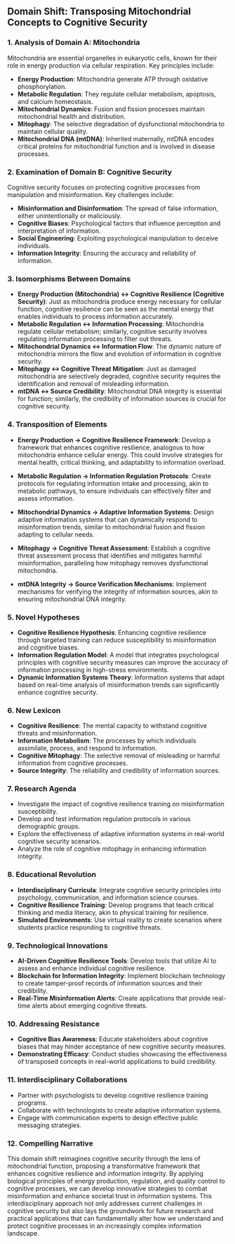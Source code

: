 ## Domain Shift: Transposing Mitochondrial Concepts to Cognitive Security

### 1. Analysis of Domain A: Mitochondria
Mitochondria are essential organelles in eukaryotic cells, known for their role in energy production via cellular respiration. Key principles include:
- **Energy Production**: Mitochondria generate ATP through oxidative phosphorylation.
- **Metabolic Regulation**: They regulate cellular metabolism, apoptosis, and calcium homeostasis.
- **Mitochondrial Dynamics**: Fusion and fission processes maintain mitochondrial health and distribution.
- **Mitophagy**: The selective degradation of dysfunctional mitochondria to maintain cellular quality.
- **Mitochondrial DNA (mtDNA)**: Inherited maternally, mtDNA encodes critical proteins for mitochondrial function and is involved in disease processes.

### 2. Examination of Domain B: Cognitive Security
Cognitive security focuses on protecting cognitive processes from manipulation and misinformation. Key challenges include:
- **Misinformation and Disinformation**: The spread of false information, either unintentionally or maliciously.
- **Cognitive Biases**: Psychological factors that influence perception and interpretation of information.
- **Social Engineering**: Exploiting psychological manipulation to deceive individuals.
- **Information Integrity**: Ensuring the accuracy and reliability of information.

### 3. Isomorphisms Between Domains
- **Energy Production (Mitochondria) ↔ Cognitive Resilience (Cognitive Security)**: Just as mitochondria produce energy necessary for cellular function, cognitive resilience can be seen as the mental energy that enables individuals to process information accurately.
- **Metabolic Regulation ↔ Information Processing**: Mitochondria regulate cellular metabolism; similarly, cognitive security involves regulating information processing to filter out threats.
- **Mitochondrial Dynamics ↔ Information Flow**: The dynamic nature of mitochondria mirrors the flow and evolution of information in cognitive security.
- **Mitophagy ↔ Cognitive Threat Mitigation**: Just as damaged mitochondria are selectively degraded, cognitive security requires the identification and removal of misleading information.
- **mtDNA ↔ Source Credibility**: Mitochondrial DNA integrity is essential for function; similarly, the credibility of information sources is crucial for cognitive security.

### 4. Transposition of Elements
- **Energy Production → Cognitive Resilience Framework**: Develop a framework that enhances cognitive resilience, analogous to how mitochondria enhance cellular energy. This could involve strategies for mental health, critical thinking, and adaptability to information overload.
  
- **Metabolic Regulation → Information Regulation Protocols**: Create protocols for regulating information intake and processing, akin to metabolic pathways, to ensure individuals can effectively filter and assess information.

- **Mitochondrial Dynamics → Adaptive Information Systems**: Design adaptive information systems that can dynamically respond to misinformation trends, similar to mitochondrial fusion and fission adapting to cellular needs.

- **Mitophagy → Cognitive Threat Assessment**: Establish a cognitive threat assessment process that identifies and mitigates harmful misinformation, paralleling how mitophagy removes dysfunctional mitochondria.

- **mtDNA Integrity → Source Verification Mechanisms**: Implement mechanisms for verifying the integrity of information sources, akin to ensuring mitochondrial DNA integrity.

### 5. Novel Hypotheses
- **Cognitive Resilience Hypothesis**: Enhancing cognitive resilience through targeted training can reduce susceptibility to misinformation and cognitive biases.
- **Information Regulation Model**: A model that integrates psychological principles with cognitive security measures can improve the accuracy of information processing in high-stress environments.
- **Dynamic Information Systems Theory**: Information systems that adapt based on real-time analysis of misinformation trends can significantly enhance cognitive security.

### 6. New Lexicon
- **Cognitive Resilience**: The mental capacity to withstand cognitive threats and misinformation.
- **Information Metabolism**: The processes by which individuals assimilate, process, and respond to information.
- **Cognitive Mitophagy**: The selective removal of misleading or harmful information from cognitive processes.
- **Source Integrity**: The reliability and credibility of information sources.

### 7. Research Agenda
- Investigate the impact of cognitive resilience training on misinformation susceptibility.
- Develop and test information regulation protocols in various demographic groups.
- Explore the effectiveness of adaptive information systems in real-world cognitive security scenarios.
- Analyze the role of cognitive mitophagy in enhancing information integrity.

### 8. Educational Revolution
- **Interdisciplinary Curricula**: Integrate cognitive security principles into psychology, communication, and information science courses.
- **Cognitive Resilience Training**: Develop programs that teach critical thinking and media literacy, akin to physical training for resilience.
- **Simulated Environments**: Use virtual reality to create scenarios where students practice responding to cognitive threats.

### 9. Technological Innovations
- **AI-Driven Cognitive Resilience Tools**: Develop tools that utilize AI to assess and enhance individual cognitive resilience.
- **Blockchain for Information Integrity**: Implement blockchain technology to create tamper-proof records of information sources and their credibility.
- **Real-Time Misinformation Alerts**: Create applications that provide real-time alerts about emerging cognitive threats.

### 10. Addressing Resistance
- **Cognitive Bias Awareness**: Educate stakeholders about cognitive biases that may hinder acceptance of new cognitive security measures.
- **Demonstrating Efficacy**: Conduct studies showcasing the effectiveness of transposed concepts in real-world applications to build credibility.

### 11. Interdisciplinary Collaborations
- Partner with psychologists to develop cognitive resilience training programs.
- Collaborate with technologists to create adaptive information systems.
- Engage with communication experts to design effective public messaging strategies.

### 12. Compelling Narrative
This domain shift reimagines cognitive security through the lens of mitochondrial function, proposing a transformative framework that enhances cognitive resilience and information integrity. By applying biological principles of energy production, regulation, and quality control to cognitive processes, we can develop innovative strategies to combat misinformation and enhance societal trust in information systems. This interdisciplinary approach not only addresses current challenges in cognitive security but also lays the groundwork for future research and practical applications that can fundamentally alter how we understand and protect cognitive processes in an increasingly complex information landscape.